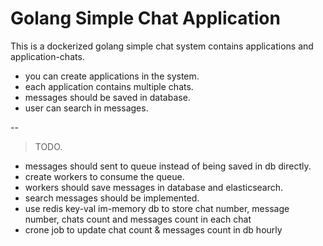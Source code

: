 # Golang Simple Chat Application



This is a dockerized golang simple chat system contains applications and application-chats.

  - you can create applications in the system.
  - each application contains multiple chats.
  - messages should be saved in database.
  - user can search in messages.

--

> TODO.

  - messages should sent to queue instead of being saved in db directly.
  - create workers to consume the queue.
  - workers should save messages in database and elasticsearch.
  - search messages should be implemented.
  - use redis key-val im-memory db to store chat number, message number, chats count and messages count in each chat
  - crone job to update chat count & messages count in db hourly

